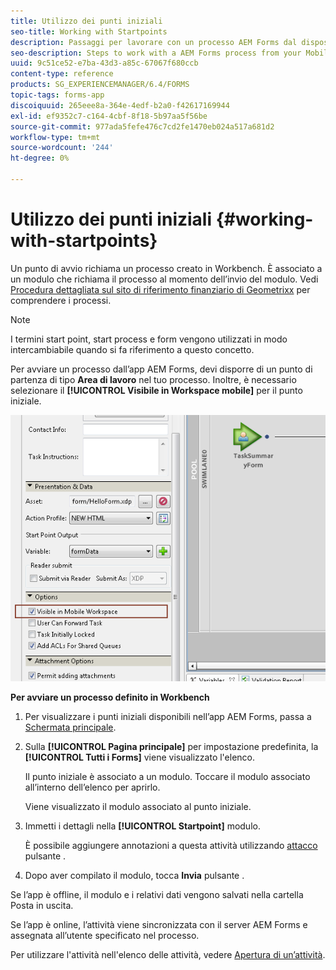 ```yaml
---
title: Utilizzo dei punti iniziali
seo-title: Working with Startpoints
description: Passaggi per lavorare con un processo AEM Forms dal dispositivo mobile definito in Workbench.
seo-description: Steps to work with a AEM Forms process from your Mobile device defined in Workbench.
uuid: 9c51ce52-e7ba-43d3-a85c-67067f680ccb
content-type: reference
products: SG_EXPERIENCEMANAGER/6.4/FORMS
topic-tags: forms-app
discoiquuid: 265eee8a-364e-4edf-b2a0-f42617169944
exl-id: ef9352c7-c164-4cbf-8f18-5b97aa5f56be
source-git-commit: 977ada5fefe476c7cd2fe1470eb024a517a681d2
workflow-type: tm+mt
source-wordcount: '244'
ht-degree: 0%

---
```


# Utilizzo dei punti iniziali {#working-with-startpoints}

Un punto di avvio richiama un processo creato in Workbench. È associato a un modulo che richiama il processo al momento dell’invio del modulo. Vedi [Procedura dettagliata sul sito di riferimento finanziario di Geometrixx](/help/forms/using/finance-reference-site-walkthrough.md) per comprendere i processi.

>[!NOTE]
>
>I termini start point, start process e form vengono utilizzati in modo intercambiabile quando si fa riferimento a questo concetto.

Per avviare un processo dall’app AEM Forms, devi disporre di un punto di partenza di tipo **Area di lavoro** nel tuo processo. Inoltre, è necessario selezionare il **[!UICONTROL Visibile in Workspace mobile]** per il punto iniziale.

![mws_startpoint_select_option](assets/mws_startpoint_select_option.png)

**Per avviare un processo definito in Workbench**

1. Per visualizzare i punti iniziali disponibili nell’app AEM Forms, passa a [Schermata principale](/help/forms/using/home-screen.md).
1. Sulla **[!UICONTROL Pagina principale]** per impostazione predefinita, la **[!UICONTROL Tutti i Forms]** viene visualizzato l&#39;elenco.

   Il punto iniziale è associato a un modulo. Toccare il modulo associato all’interno dell’elenco per aprirlo.

   Viene visualizzato il modulo associato al punto iniziale.

1. Immetti i dettagli nella **[!UICONTROL Startpoint]** modulo.

   È possibile aggiungere annotazioni a questa attività utilizzando [attacco](/help/forms/using/add-attachments.md) pulsante .

1. Dopo aver compilato il modulo, tocca **Invia** pulsante .

Se l’app è offline, il modulo e i relativi dati vengono salvati nella cartella Posta in uscita.

Se l’app è online, l’attività viene sincronizzata con il server AEM Forms e assegnata all’utente specificato nel processo.

Per utilizzare l&#39;attività nell&#39;elenco delle attività, vedere [Apertura di un’attività](/help/forms/using/open-task.md).

